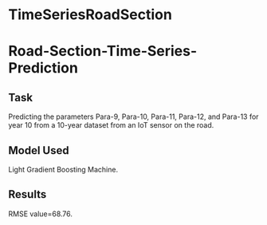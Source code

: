 # TimeSeriesRoadSection
# Road-Section-Time-Series-Prediction
## Task
Predicting the parameters Para-9, Para-10, Para-11, Para-12, and Para-13 for year 10 from a 10-year dataset from an IoT sensor on the road.

## Model Used
Light Gradient Boosting Machine.

## Results
RMSE value=68.76.
